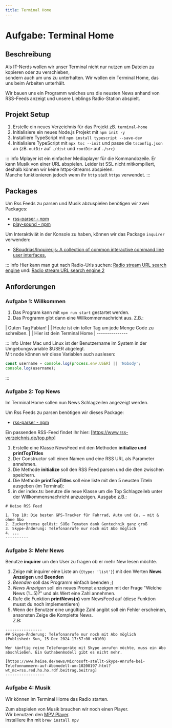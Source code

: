 ```yaml
---
title: Terminal Home
---
```


# Aufgabe: Terminal Home

## Beschreibung

Als IT-Nerds wollen wir unser Terminal nicht nur nutzen um Dateien zu kopieren oder zu verschieben,  
sondern auch um uns zu unterhalten. Wir wollen ein Terminal Home, das uns beim Arbeiten unterhält.

Wir bauen uns ein Programm welches uns die neusten News anhand von RSS-Feeds anzeigt und unsere Lieblings Radio-Station abspielt.

## Projekt Setup

1. Erstelle ein neues Verzeichnis für das Projekt zB. `terminal-home`
2. Initialisiere ein neues Node.js Projekt mit `npm init -y`
3. Installiere TypeScript mit `npm install typescript --save-dev`
4. Initialisiere TypeScript mit `npx tsc --init` und passe die `tsconfig.json` an (zB. `outDir` auf `./dist` und `rootDir` auf `./src`)

::: info
Mplayer ist ein einfacher Mediaplayer für die Kommandozeile. Er kann Musik von einer URL abspielen. 
Leider ist SSL nicht mitkompiliert, deshalb können wir keine https-Streams abspielen.  
Manche funktionieren jedoch wenn ihr `http` statt `https` verwendet.
:::

## Packages

Um Rss Feeds zu parsen und Musik abzuspielen benötigen wir zwei Packages:

- [rss-parser - npm](https://www.npmjs.com/package/rss-parser)
- [play-sound - npm](https://www.npmjs.com/package/play-sound)

Um Interaktiviät in der Konsole zu haben, können wir das Package `inquirer` verwenden:

- [SBoudrias/Inquirer.js: A collection of common interactive command line user interfaces.](https://github.com/SBoudrias/Inquirer.js?tab=readme-ov-file)

::: info
Hier kann man gut nach Radio-Urls suchen: [Radio stream URL search engine](https://streamurl.link/)
und: [Radio stream URL search engine 2](https://www.radio-browser.info/)

## Anforderungen
### Aufgabe 1: Willkommen
1. Das Program kann mit `npm run start` gestartet werden.
2. Das Programm gibt dann eine Willkommennachricht aus. Z.B.:  
  
| Guten Tag Fabian!
|
| Heute ist ein toller Tag um jede Menge Code zu schreiben.
| 
| Hier ist dein Terminal Home
| ---------------

::: info
Unter Mac und Linux ist der Benutzername im System in der Umgebungsvariable $USER abgelegt.  
Mit node können wir diese Variablen auch auslesen:
```javascript
const username = console.log(process.env.USER) || 'Nobody';
console.log(username);
```
:::

### Aufgabe 2: Top News
Im Terminal Home sollen nun News Schlagzeilen angezeigt werden.

Um Rss Feeds zu parsen benötigen wir dieses Package:  
- [rss-parser - npm](https://www.npmjs.com/package/rss-parser)

Ein passenden RSS-Feed findet Ihr hier: [https://www.rss-verzeichnis.de/top.php]
1. Erstelle eine Klasse NewsFeed mit den Methoden **initialize und printTopTitles**
2. Der Constructor soll einen Namen und eine RSS URL als Parameter annehmen. 
3. Die Methode **initialize** soll den RSS Feed parsen und die dten zwischen speichern.
4. Die Methode **printTopTitles** soll eine liste mit den 5 neusten Titeln ausgeben (im Terminal):
5. in der index.ts: benutze die neue Klasse um die Top Schlagzeileb unter der Willkommensnachricht anzuzeigen.
Ausgabe z.B.:
```
# Heise RSS Feed

1. Top 10: Die besten GPS-Tracker für Fahrrad, Auto und Co. – mit & ohne Abo
2. Zuckerbremse gelöst: Süße Tomaten dank Gentechnik ganz groß
3. Skype-Änderung: Telefonanrufe nur noch mit Abo möglich
4. ...
----------
```

### Aufgabe 3: Mehr News
Benutze **inquirer** um den User zu fragen ob er mehr New lesen möchte.  
1. Zeige mit inquirer eine Liste an (`{type: 'list'}`) mit den Werten **News Anzeigen** und **Beenden**
2. *Beenden* soll das Programm einfach beenden ;)
3. *News Anzeigen* soll ein neues Prompt anzeigen mit der Frage "Welche News (1...5)?" und als Wert eine Zahl annehmen.
4. Rufe die Funktion **printNews(n)** vom NewsFeed auf (diese Funktion musst du noch implementieren)
5. Wenn der Benutzer eine ungültige Zahl angibt soll ein Fehler erscheinen, ansonsten Zeige die Komplette News.  
Z.B:
```
----------------
## Skype-Änderung: Telefonanrufe nur noch mit Abo möglich
(Published: Sun, 15 Dec 2024 17:57:00 +0100)

Wer künftig reine Telefongeräte mit Skype anrufen möchte, muss ein Abo abschließen. Ein Guthabenmodell gibt es nicht mehr.

[https://www.heise.de/news/Microsoft-stellt-Skype-Anrufe-bei-Telefonnummern-auf-Abomodell-um-10200197.html?wt_mc=rss.red.ho.ho.rdf.beitrag.beitrag]
-----------------
```
### Aufgabe 4: Musik
Wir können im Terminal Home das Radio starten.

Zum abspielen von Musik brauchen wir noch einen Player.  
Wir benutzen den [MPV Player](https://mpv.io/).  
installiere ihn mit `brew install mpv`


